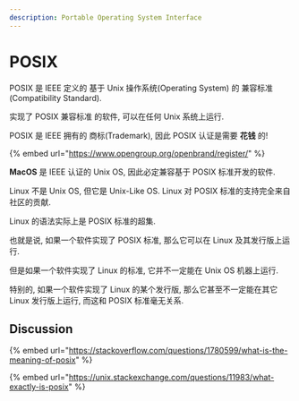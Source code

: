 ```yaml
---
description: Portable Operating System Interface
---
```


# POSIX

POSIX 是 IEEE 定义的 基于 Unix 操作系统(Operating System) 的 兼容标准(Compatibility Standard).

实现了 POSIX 兼容标准 的软件, 可以在任何 Unix 系统上运行.

POSIX 是 IEEE 拥有的 商标(Trademark), 因此 POSIX 认证是需要 **花钱** 的!

{% embed url="https://www.opengroup.org/openbrand/register/" %}

**MacOS** 是 IEEE 认证的 Unix OS, 因此必定兼容基于 POSIX 标准开发的软件.

Linux 不是 Unix OS, 但它是 Unix-Like OS. Linux 对 POSIX 标准的支持完全来自社区的贡献.

Linux 的语法实际上是 POSIX 标准的超集.

也就是说, 如果一个软件实现了 POSIX 标准, 那么它可以在 Linux 及其发行版上运行.

但是如果一个软件实现了 Linux 的标准, 它并不一定能在 Unix OS 机器上运行.

特别的, 如果一个软件实现了 Linux 的某个发行版, 那么它甚至不一定能在其它 Linux 发行版上运行, 而这和 POSIX 标准毫无关系.

## Discussion

{% embed url="https://stackoverflow.com/questions/1780599/what-is-the-meaning-of-posix" %}

{% embed url="https://unix.stackexchange.com/questions/11983/what-exactly-is-posix" %}
